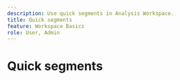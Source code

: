 ```yaml
---
description: Use quick segments in Analysis Workspace.
title: Quick segments
feature: Workspace Basics
role: User, Admin
---
```


# Quick segments

